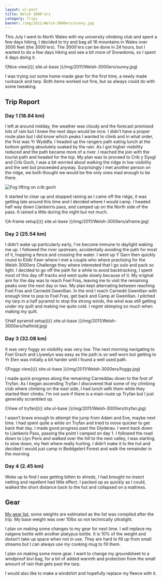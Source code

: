 ```yaml
---
layout: ul-post
title: Welsh 3000'ers
category: Trips
banner: /img/2011/Welsh-3000ers/sunny.jpg
---
```


This July I went to North Wales with my university climbing club and spent a few days hiking, I decided to try and bag all 16 mountains in Wales over 3000 feet (the 3000'ers). The 3000'ers can be done in 24 hours, but I wanted to do a few days hiking and see a bit more of Snowdonia, so I spent 4 days doing it.

![Nice view]({{ site.ul-base }}/img/2011/Welsh-3000ers/sunny.jpg)

I was trying out some home-made gear for the first time, a newly made rucksack and tarp. Both items worked out fine, but as always could do with some tweaking.
	
Trip Report
-----------

### Day 1 (18.84 km) ###

I left at around midday, the weather was cloudy and the forecast promised lots of rain but I knew the next days would be nice. I didn’t have a proper route plan but I did know which peaks I wanted to climb and in what order, the first was Yr Wyddfa. I headed up the rangers path eating lunch at the bottom getting absolutely soaked by the rain. As I got higher visibility reduced and the path became more of a river. I reached the join with the tourist path and headed for the top. My plan was to proceed to Crib y Dysgl and Crib Goch, I was a bit worried about walking the ridge in low visibility and the wet but proceeded anyway. Surprisingly I met another person on the ridge, we both thought we would be the only ones mad enough to be there.

![Fog lifting on crib goch]({{site.ul-base}}/img/2011/Welsh-3000ers/clearing.jpg)

It started to clear up and stopped raining as I came off the ridge, it was getting late around this time and I decided where I would camp. I headed half way down Llanberris pass, and camped up on the North side of the pass. It rained a little during the night but not much.

![A-frame setup]({{ site.ul-base }}/img/2011/Welsh-3000ers/aframe.jpg)

### Day 2 (25.54 km) ###

I didn’t wake up particularly early, I’ve become immune to daylight waking me up. I followed the river upstream, accidentally avoiding the path for most of it, hopping a fence and crossing the water. I went up Y Garn then quickly round to Elidir Fawr where I met a couple who where practising for the Welsh 3000ers Challenge they where interested that I go solo and pack so light. I decided to go off the path for a while to avoid backtracking, I spent most of this day off tracks and went quite slowly because of it. My original aim for the day was to reach Foel Fras, leaving me to visit the remaining peaks over the next day or two. My plan kept alternating between reaching Foel Fras and Carnedd Gwenllian. In the end I reach Carnedd Gwenllian with enough time to pop to Foel Fras, get back and Camp at Gwenllian. I pitched my tarp in a half pyramid to stop the strong winds, the wind was still getting under my quilt and making me quite cold. I regret skimping so much when making my quilt.

![Half pyramid setup]({{ site.ul-base }}/img/2011/Welsh-3000ers/halfmid.jpg)

### Day 3 (32.08 km) ###

It was very foggy so visibility was very low. The next morning navigating to Foel Grach and Llywelyn was easy as the path is so well worn but getting to Yr Elen was initially a bit harder until I found a well used path. 

![Foggy view]({{ site.ul-base }}/img/2011/Welsh-3000ers/foggy.jpg)

I made quick progress along the remaining Carneddau down to the foot of Tryfan. As I began ascending Tryfan I discovered that some of my climbing club where climbing on the east side, I had lunch with them while they started their climbs. I’m not sure if there is a main route up Tryfan but I just generally scrambled up.

![View of tryfan]({{ site.ul-base }}/img/2011/Welsh-3000ers/tryfan.jpg)

I wasn’t brave enough to attempt the jump from Adam and Eve, maybe next time. I had spent quite a while on Tryfan and tried to move quicker to get back that day. I made good progress past the Glyderau. I went back down to Llanberis Pass, passing the point I camped on day 1. I followed the road down to Llyn Peris and walked over the hill to the next valley, I was starting to slow down, my feet where really hurting. I didn’t make it to the hut and decided I would just camp in Beddgelert Forest and walk the remainder in the morning.

### Day 4 (2.45 km) ###

Woke up to find I was getting bitten to shreds, I had brought no insect netting and repellent had little effect. I packed up as quickly as I could, walked the short distance back to the hut and collapsed on a mattress.

Gear
----

[My gear list](http://www.geargrams.com/list?id=3923), some weights are estimated as the list was compiled after the trip. My base weight was over 10lbs so not technically ultralight.

I plan on making some changes to my gear for next time. I will replace my nalgene bottle with another platypus bottle. It is 10% of the weight and doesn’t take up space when not in use. They are hard to fill up from small streams but I can always use my cooking mug to fill them.

I plan on making some more gear. I want to change my groundsheet to a windproof bivi bag, for a bit of added warmth and protection from the small amount of rain that gets past the tarp.

I would also like to make a windshirt and hopefully replace my fleece with it.
